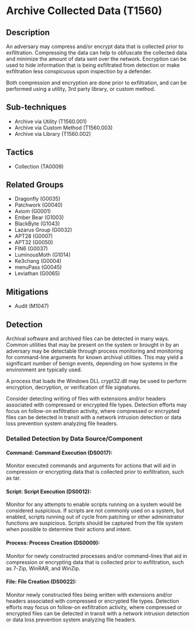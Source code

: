 # Archive Collected Data (T1560)

## Description
An adversary may compress and/or encrypt data that is collected prior to exfiltration. Compressing the data can help to obfuscate the collected data and minimize the amount of data sent over the network. Encryption can be used to hide information that is being exfiltrated from detection or make exfiltration less conspicuous upon inspection by a defender.

Both compression and encryption are done prior to exfiltration, and can be performed using a utility, 3rd party library, or custom method.

## Sub-techniques
- Archive via Utility (T1560.001)
- Archive via Custom Method (T1560.003)
- Archive via Library (T1560.002)

## Tactics
- Collection (TA0009)

## Related Groups
- Dragonfly (G0035)
- Patchwork (G0040)
- Axiom (G0001)
- Ember Bear (G1003)
- BlackByte (G1043)
- Lazarus Group (G0032)
- APT28 (G0007)
- APT32 (G0050)
- FIN6 (G0037)
- LuminousMoth (G1014)
- Ke3chang (G0004)
- menuPass (G0045)
- Leviathan (G0065)

## Mitigations
- Audit (M1047)

## Detection
Archival software and archived files can be detected in many ways. Common utilities that may be present on the system or brought in by an adversary may be detectable through process monitoring and monitoring for command-line arguments for known archival utilities. This may yield a significant number of benign events, depending on how systems in the environment are typically used.

A process that loads the Windows DLL crypt32.dll may be used to perform encryption, decryption, or verification of file signatures.

Consider detecting writing of files with extensions and/or headers associated with compressed or encrypted file types. Detection efforts may focus on follow-on exfiltration activity, where compressed or encrypted files can be detected in transit with a network intrusion detection or data loss prevention system analyzing file headers.

### Detailed Detection by Data Source/Component
#### Command: Command Execution (DS0017): 
Monitor executed commands and arguments for actions that will aid in compression or encrypting data that is collected prior to exfiltration, such as tar. 

#### Script: Script Execution (DS0012): 
Monitor for any attempts to enable scripts running on a system would be considered suspicious. If scripts are not commonly used on a system, but enabled, scripts running out of cycle from patching or other administrator functions are suspicious. Scripts should be captured from the file system when possible to determine their actions and intent. 

#### Process: Process Creation (DS0009): 
Monitor for newly constructed processes and/or command-lines that aid in compression or encrypting data that is collected prior to exfiltration, such as 7-Zip, WinRAR, and WinZip.  

#### File: File Creation (DS0022): 
Monitor newly constructed files being written with extensions and/or headers associated with compressed or encrypted file types. Detection efforts may focus on follow-on exfiltration activity, where compressed or encrypted files can be detected in transit with a network intrusion detection or data loss prevention system analyzing file headers.

